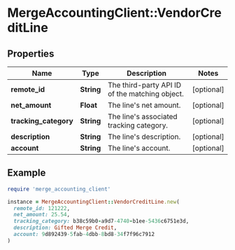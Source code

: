 # MergeAccountingClient::VendorCreditLine

## Properties

| Name | Type | Description | Notes |
| ---- | ---- | ----------- | ----- |
| **remote_id** | **String** | The third-party API ID of the matching object. | [optional] |
| **net_amount** | **Float** | The line&#39;s net amount. | [optional] |
| **tracking_category** | **String** | The line&#39;s associated tracking category. | [optional] |
| **description** | **String** | The line&#39;s description. | [optional] |
| **account** | **String** | The line&#39;s account. | [optional] |

## Example

```ruby
require 'merge_accounting_client'

instance = MergeAccountingClient::VendorCreditLine.new(
  remote_id: 121222,
  net_amount: 25.54,
  tracking_category: b38c59b0-a9d7-4740-b1ee-5436c6751e3d,
  description: Gifted Merge Credit,
  account: 9d892439-5fab-4dbb-8bd8-34f7f96c7912
)
```

